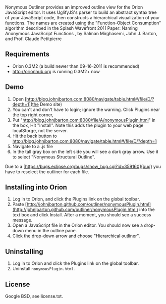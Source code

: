 Nonymous Outliner provides an improved outline view for the Orion JavaScript editor. It uses UglifyJS's parser to build
an abstract syntax tree of your JavaScript code, then constructs a hierarchical visualization of your functions.
The names are created using the "Function-Object Consumption" algorithm described in the
Splash Wavefront 2011 Paper: Naming Anonymous JavaScript Functions , by Salman Mirghasemi, John J. Barton, and Prof. Claude Petitpierre

Requirements
------------
* Orion 0.3M2 (a build newer than 09-16-2011 is recommended)
* http://orionhub.org is running 0.3M2+ now

Demo
----
1. Open [http://blog.johnjbarton.com:8080/navigate/table.html#/file/D/?depth=1](the Demo site)
2. You can't and don't have to login; ignore the warning. Click Plugins near the top right corner,
3. Put "http://blog.johnjbarton.com:8080/file/A/nonymousPlugin.html" in
the box, Hit "Install". Note this adds the plugin to your web page localStorge, not the server.
4. Hit the back button to http://blog.johnjbarton.com:8080/navigate/table.html#/file/D/?depth=1
5. Navigate to a .js file
6. In the tall gray box on the left side you will see a dark gray
arrow. Use it to select "Nonymous Structural Outline".

Due to a [https://bugs.eclipse.org/bugs/show_bug.cgi?id=359160](bug) you have to reselect the outliner for each file. 

Installing into Orion
---------------------
1. Log in to Orion, and click the Plugins link on the global toolbar.
2. Paste [http://johnjbarton.github.com/outliner/nonymousPlugin.html](http://johnjbarton.github.com/outliner/nonymousPlugin.html) into the text box and click Install.
   After a moment, you should see a success message.
3. Open a JavaScript file in the Orion editor. You should now see a drop-down menu in the outline pane.
4. Click the drop-down arrow and choose "Hierarchical outliner".

<!--
Installing onto orionhub
------------------------
We can use Orionhub to simulate a local Orion server. We'll install the Outliner plugin into our "simulated" server.
1. Log into Orionhub.
2. Go to the Repositories page and clone the Orion client repository:
        git://git.eclipse.org/gitroot/orion/org.eclipse.orion.client.git
3. Go to the Sites page and create a new site configuration.
4. *While holding the SHIFT key*, click the Add button and choose ```org.eclipse.orion.client``` from the list.
   This should create a number of entries in the table.
5. Click *Start* to launch the site. Note the URL where the site is running; this is now your "local server".
6. Go to the Navigator and browse to ```org.eclipse.orion.client/bundles/org.eclipse.orion.client.core/web```.
7. Follow the instructions in "Installing" above, starting from Step 2.
-->

Uninstalling
------------
1. Log in to Orion and click the Plugins link on the global toolbar.
2. Uninstall ```nonymousPlugin.html```.

License
-------
Google BSD, see license.txt.
